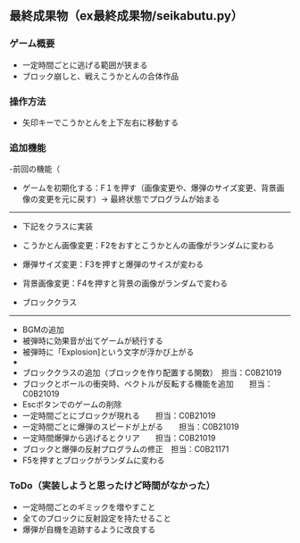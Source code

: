 ## 最終成果物（ex最終成果物/seikabutu.py）
### ゲーム概要
- 一定時間ごとに逃げる範囲が狭まる
- ブロック崩しと、戦えこうかとんの合体作品
### 操作方法
- 矢印キーでこうかとんを上下左右に移動する
### 追加機能
-前回の機能（
- ゲームを初期化する：F１を押す（画像変更や、爆弾のサイズ変更、背景画像の変更を元に戻す）-> 最終状態でプログラムが始まる
---------------------------------------------------------------------------------
- 下記をクラスに実装

- こうかとん画像変更：F2をおすとこうかとんの画像がランダムに変わる
- 爆弾サイズ変更：F3を押すと爆弾のサイスが変わる
- 背景画像変更：F4を押すと背景の画像がランダムで変わる
- ブロッククラス
---------------------------------------------------------------------------------
- BGMの追加
- 被弾時に効果音が出てゲームが続行する
- 被弾時に「Explosion]という文字が浮かび上がる
- 
- ブロッククラスの追加（ブロックを作り配置する関数）　担当：C0B21019
- ブロックとボールの衝突時、ベクトルが反転する機能を追加　　担当：C0B21019
- Escボタンでのゲームの削除 
- 一定時間ごとにブロックが現れる　　担当：C0B21019
- 一定時間ごとに爆弾のスピードが上がる　　担当：C0B21019
- 一定時間爆弾から逃げるとクリア　　担当：C0B21019
- ブロックと爆弾の反射プログラムの修正　担当：C0B21171
- F5を押すとブロックがランダムに変わる
### ToDo（実装しようと思ったけど時間がなかった）
- 一定時間ごとのギミックを増やすこと
- 全てのブロックに反射設定を持たせること
- 爆弾が自機を追跡するように改良する